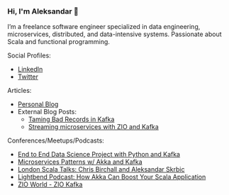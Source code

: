 ### Hi, I'm Aleksandar 👋

I’m a freelance software engineer specialized in data engineering, microservices, distributed, and data-intensive systems.
Passionate about Scala and functional programming.

Social Profiles:
 * [LinkedIn](https://www.linkedin.com/in/aleksandar-skrbic/)
 * [Twitter](https://twitter.com/skrbic_a)

Articles:
 * [Personal Blog](https://aleksandarskrbic.github.io/)
 * External Blog Posts:
   * [Taming Bad Records in Kafka](https://blog.smartcat.io/2020/taming-bad-records-in-kafka/)
   * [Streaming microservices with ZIO and Kafka](https://scalac.io/streaming-microservices-with-zio-and-kafka/)
 
 Conferences/Meetups/Podcasts:
 * [End to End Data Science Project with Python and Kafka](https://www.youtube.com/watch?v=9rD0AGQ6Eqo)
 * [Microservices Patterns w/ Akka and Kafka](https://youtu.be/CbAVz45Rowg)
 * [London Scala Talks: Chris Birchall and Aleksandar Skrbic](https://www.youtube.com/watch?v=tt8ajKp5UMg)
 * [Lightbend Podcast: How Akka Can Boost Your Scala Application](https://www.lightbend.com/blog/lightbend-podcast-how-akka-can-boost-your-scala-application)
 * [ZIO World - ZIO Kafka](https://www.youtube.com/watch?v=GECv1ONieLw)
